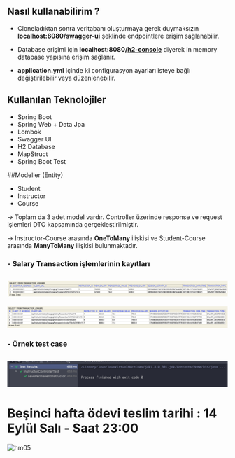 
## Nasıl kullanabilirim ?

* Cloneladıktan sonra veritabanı oluşturmaya gerek duymaksızın **localhost:8080/[swagger-ui](http://localhost:8080/swagger-ui.html)** şeklinde endpointlere erişim sağlanabilir.

* Database erişimi için **localhost:8080/[h2-console](http://localhost:8080/h2-console/)** diyerek in memory database yapısına erişim sağlanır.

* **application.yml** içinde ki configurasyon ayarları isteye bağlı değiştirilebilir veya düzenlenebilir.


## Kullanılan Teknolojiler

- Spring Boot
- Spring Web + Data Jpa
- Lombok
- Swagger UI
- H2 Database
- MapStruct
- Spring Boot Test

##Modeller (Entity)

* Student
* Instructor
* Course

-> Toplam da 3 adet model vardır. Controller üzerinde response ve request işlemleri DTO kapsamında gerçekleştirilmiştir.

-> Instructor-Course arasında **OneToMany** ilişkisi ve Student-Course arasında **ManyToMany** ilişkisi bulunmaktadır.

### - Salary Transaction işlemlerinin kayıtları
![](ss/Ekran%20Resmi%202021-09-14%2013.52.16.png)
---

![](ss/Ekran%20Resmi%202021-09-14%2016.29.01.png)

### - Örnek test case
![](ss/Ekran%20Resmi%202021-09-14%2018.34.21.png)
---

# Beşinci hafta ödevi teslim tarihi : 14 Eylül Salı - Saat 23:00

![hm05](https://user-images.githubusercontent.com/45206582/132606840-bcc89ab7-37f4-4bbd-a950-227b838b0b3c.PNG)
